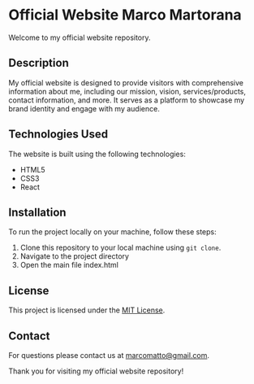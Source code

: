 # Official Website Marco Martorana

Welcome to my official website repository.

## Description

My official website is designed to provide visitors with comprehensive information about me, including our mission, vision, services/products, contact information, and more. 
It serves as a platform to showcase my brand identity and engage with my audience.


## Technologies Used

The website is built using the following technologies:

- HTML5
- CSS3
- React

## Installation

To run the project locally on your machine, follow these steps:

1. Clone this repository to your local machine using `git clone`.
2. Navigate to the project directory
3. Open the main file index.html

## License

This project is licensed under the [MIT License](LICENSE).

## Contact

For questions please contact us at [marcomatto@gmail.com](mailto:marcomatto@gmail).

Thank you for visiting my official website repository!
